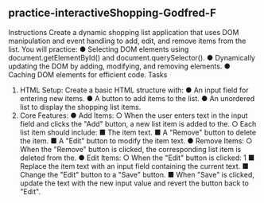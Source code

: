 ## practice-interactiveShopping-Godfred-F
Instructions
Create a dynamic shopping list application that uses DOM manipulation and event
handling to add, edit, and remove items from the list. You will practice:
● Selecting DOM elements using document.getElementById() and
document.querySelector().
● Dynamically updating the DOM by adding, modifying, and removing
elements.
● Caching DOM elements for efficient code.
Tasks
1. HTML Setup:
Create a basic HTML structure with:
● An input field for entering new items.
● A button to add items to the list.
● An unordered list to display the shopping list items.
2. Core Features:
● Add Items:
○ When the user enters text in the input field and clicks the "Add"
button, a new list item is added to the.
○ Each list item should include:
■ The item text.
■ A "Remove" button to delete the item.
■ A "Edit" button to modify the item text.
● Remove Items:
○ When the "Remove" button is clicked, the corresponding list item is
deleted from the.
● Edit Items:
○ When the "Edit" button is clicked:
1
■ Replace the item text with an input field containing the current
text.
■ Change the "Edit" button to a "Save" button.
■ When "Save" is clicked, update the text with the new input value
and revert the button back to "Edit".
